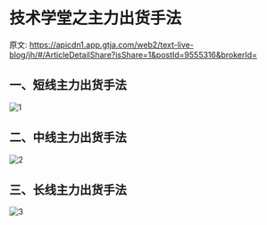 # 技术学堂之主力出货手法

原文: <https://apicdn1.app.gtja.com/web2/text-live-blog/jh/#/ArticleDetailShare?isShare=1&postId=9555316&brokerId=>

## 一、短线主力出货手法

![1](https://apicdn.app.gtja.com/pictures/userforum/3/employee011422/OMgkacecenlgaOnHgHlO.jpg)

## 二、中线主力出货手法

![2](https://apicdn.app.gtja.com/pictures/userforum/3/employee011422/lBaigcklgBFMBMDgJpOB.jpg)

## 三、长线主力出货手法

![3](https://apicdn.app.gtja.com/pictures/userforum/3/employee011422/kJknDcJeaBOeBOegaaJF.jpg)
